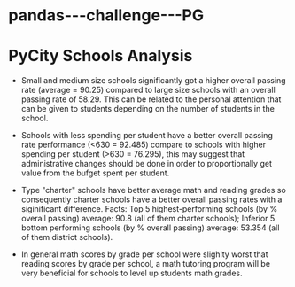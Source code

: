 # pandas---challenge---PG

# PyCity Schools Analysis

* Small and medium size schools significantly got a higher overall passing rate (average = 90.25) compared to large size schools with an overall passing rate of 58.29. This can be related to the personal attention that can be given to students depending on the number of students in the school.

* Schools with less spending per student have a better overall passing rate performance (<630 = 92.485) compare to schools with higher spending per student (>630 = 76.295), this may suggest that administrative changes should be done in order to proportionally get value from the bufget spent per student.

* Type "charter" schools have better average math and reading grades so consequently charter schools have a better overall passing rates with a siginificant difference. Facts: Top 5 highest-performing schools (by % overall passing) average: 90.8 (all of them charter schools); Inferior 5 bottom performing schools (by % overall passing) average: 53.354 (all of them district schools).

* In general math scores by grade per school were slighlty worst that reading scores by grade per school, a math tutoring program will be very beneficial for schools to level up students math grades.